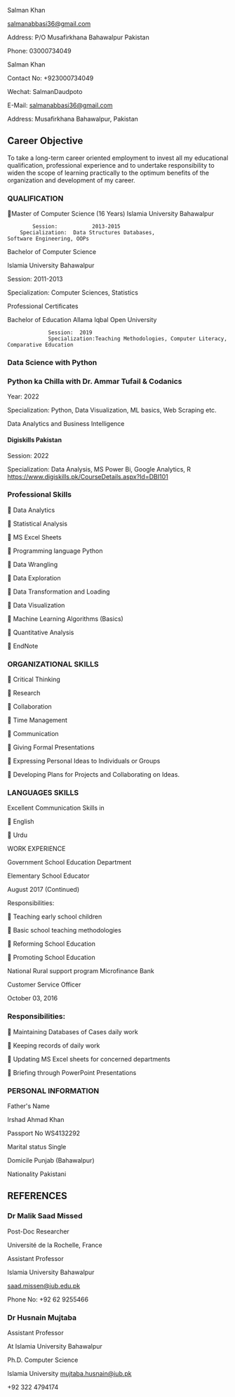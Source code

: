 Salman Khan

salmanabbasi36@gmail.com

Address: P/O Musafirkhana Bahawalpur Pakistan

Phone: 03000734049


 

Salman Khan	

Contact No:	+923000734049

Wechat:	SalmanDaudpoto


E-Mail:	salmanabbasi36@gmail.com


Address:	Musafirkhana Bahawalpur, Pakistan


## Career Objective

To take a long-term career oriented employment to invest all my educational qualification, professional experience and to undertake responsibility to widen the scope of learning practically to the optimum benefits of the organization and development of my career.

### QUALIFICATION

Master of Computer Science (16 Years)
Islamia University Bahawalpur 

        	Session: 		   2013-2015
        Specialization:  Data Structures Databases,                                 Software Engineering, OOPs

Bachelor of Computer Science

Islamia University Bahawalpur

Session: 2011-2013

Specialization:	Computer Sciences, Statistics

Professional Certificates

Bachelor of Education
                    Allama Iqbal Open University 

                 Session:  2019
                 Specialization:Teaching Methodologies, Computer Literacy, Comparative Education
### Data Science with Python

### Python ka Chilla with Dr. Ammar Tufail & Codanics

Year: 		   2022


Specialization:	   Python, Data Visualization, ML basics, Web Scraping etc.

Data Analytics and Business Intelligence


#### Digiskills Pakistan

Session: 		    2022

Specialization:	    Data Analysis, MS Power Bi, Google Analytics, R
		    https://www.digiskills.pk/CourseDetails.aspx?Id=DBI101

### Professional Skills
	Data Analytics

	Statistical Analysis

	MS Excel Sheets 

	Programming language Python

	Data Wrangling

	Data Exploration

	Data Transformation and Loading

	Data Visualization

	Machine Learning Algorithms (Basics)

	Quantitative Analysis

	EndNote


### ORGANIZATIONAL SKILLS

	Critical Thinking

	Research

	Collaboration

	Time Management

	Communication

	Giving Formal Presentations

	Expressing Personal Ideas to Individuals or Groups

	Developing Plans for Projects and Collaborating on Ideas. 

### LANGUAGES SKILLS
 
Excellent Communication Skills in

	English

	Urdu


WORK EXPERIENCE

Government School Education Department

Elementary School Educator

August 2017 (Continued)

Responsibilities:

	Teaching early school children

	Basic school teaching methodologies

	Reforming School Education

	Promoting School Education


National Rural support program Microfinance Bank 

Customer Service Officer

October 03, 2016  

### Responsibilities:

	Maintaining Databases of Cases daily work

	Keeping records of daily work

	Updating MS Excel sheets for concerned departments

	Briefing through PowerPoint Presentations


### PERSONAL INFORMATION



Father's Name	

Irshad Ahmad Khan

Passport No	WS4132292

Marital status	Single

Domicile	Punjab (Bahawalpur)

Nationality	Pakistani


## REFERENCES

### Dr Malik Saad Missed

 Post-Doc Researcher

Université de la Rochelle, France

Assistant Professor 

Islamia University Bahawalpur

saad.missen@iub.edu.pk

Phone No: +92 62 9255466


### Dr Husnain Mujtaba

Assistant Professor 

At Islamia University Bahawalpur

Ph.D. Computer Science

Islamia University
                 mujtaba.husnain@iub.pk

+92 322 4794174


	


